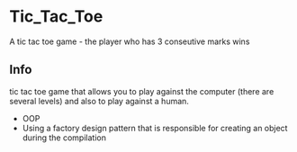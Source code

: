 # Tic_Tac_Toe
A tic tac toe game - the player who has 3 conseutive marks wins
## Info
tic tac toe game that allows you to play against the computer (there are several levels)
and also to play against a human.

* OOP
* Using a factory design pattern that is
  responsible for creating an object during the compilation

